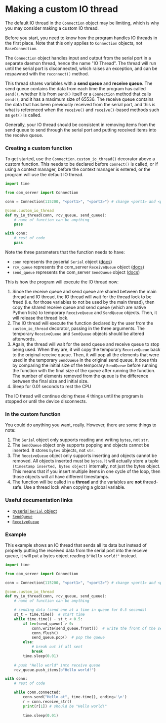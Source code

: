 # Making a custom IO thread

The default IO thread in the `Connection` object may be limiting, which is why you may consider making a custom IO thread.

Before you start, you need to know how the program handles IO threads in the first place. Note that this only applies to `Connection` objects, not `BaseConnection`. 

The `Connection` object handles input and output from the serial port in a separate daemon thread, hence the name "IO Thread". The thread will run until the serial port is disconnected, which raises an exception, and can be respawned with the `reconnect()` method. 

This thread shares variables with a **send queue** and **receive queue**. The send queue contains the data from each time the program has called `send()`, whether it is from `send()` itself or a `Connection` method that calls `send()`, and it has a maximum size of 65536. The receive queue contains the data that has been previously received from the serial port, and this is what is referenced when the `receive()` and `receive()`-based methods such as `get()` is called. 

Generally, your IO thread should be consistent in removing items from the send queue to send through the serial port and putting received items into the receive queue.

### Creating a custom function

To get started, use the `Connection.custom_io_thread()` decorator above a custom function. This needs to be declared before `connect()` is called, or if using a context manager, before the context manager is entered, or the program will use the default IO thread.

```py
import time

from com_server import Connection

conn = Connection(115200, "<port1>", "<port2>") # change <port1> and <port2>; feel free to add extra arguments

@conn.custom_io_thread
def my_io_thread(conn, rcv_queue, send_queue):
    # name of function can be anything
    pass

with conn:
    # rest of code
    pass
```

Note the three parameters that the function needs to have:

- `conn` represents the pyserial `Serial` object ([docs](https://pyserial.readthedocs.io/en/latest/pyserial_api.html#serial.Serial))
- `rcv_queue` represents the com_server `ReceiveQueue` object ([docs](/guide/library-api/#com_serversendqueue))
- `send_queue` represents the com_server `SendQueue` object ([docs](/guide/library-api/#com_serverreceivequeue))

This is how the program will execute the IO thread now:

1. Since the receive queue and send queue are shared between the main thread and IO thread, the IO thread will wait for the thread lock to be freed (i.e. for those variables to not be used by the main thread), then copy the shared receive queue and send queue (which are native Python lists) to temporary `ReceiveQueue` and `SendQueue` objects. Then, it will release the thread lock.
2. The IO thread will execute the function declared by the user from the `custom_io_thread` decorator, passing in the three arguments. The temporary `ReceiveQueue` and `SendQueue` objects should be altered afterwords.
3. Again, the thread will wait for the send queue and receive queue to stop being used. When they are, it will copy the temporary `ReceiveQueue` back to the original receive queue. Then, it will pop all the elements that were used in the temporary `SendQueue` in the original send queue. It does this by comparing the initial size of the temporary `SendQueue` before running the function with the final size of the queue after running the function. The number of elements removed from the queue is the difference between the final size and initial size.
4. Sleep for 0.01 seconds to rest the CPU

The IO thread will continue doing these 4 things until the program is stopped or until the device disconnects.

### In the custom function

You could do anything you want, really. However, there are some things to note:

1. The `Serial` object only supports reading and writing `bytes`, not `str`.
2. The `SendQueue` object only supports popping and objects cannot be inserted. It stores `bytes` objects, not `str`.
3. The `ReceiveQueue` object only supports inserting and objects cannot be removed. All objects inserted must be `bytes`. It will actually store a tuple `(timestamp inserted, bytes object)` internally, not just the bytes object. This means that if you insert multiple items in one cycle of the loop, then those objects will all have different timestamps.
4. The function will be called in a **thread** and the variables are **not** thread-safe. Use a thread lock when copying a global variable.

### Useful documentation links

- [pyserial `Serial` object](https://pyserial.readthedocs.io/en/latest/pyserial_api.html#serial.Serial)
- [`SendQueue`](/guide/library-api/#com_serversendqueue)
- [`ReceiveQueue`](/guide/library-api/#com_serverreceivequeue)

### Example

This example shows an IO thread that sends all its data but instead of properly putting the received data from the serial port into the receive queue, it will put a bytes object reading `b"Hello world!"` instead.

```py
import time

from com_server import Connection

conn = Connection(115200, "<port1>", "<port2>") # change <port1> and <port2>; feel free to add extra arguments

@conn.custom_io_thread
def my_io_thread(conn, rcv_queue, send_queue):
    # name of function can be anything

    # sending data (send one at a time in queue for 0.5 seconds)
    st_t = time.time()  # start time
    while time.time() - st_t < 0.5:
        if len(send_queue) > 0:
            conn.write(send_queue.front())  # write the front of the send queue
            conn.flush()
            send_queue.pop()  # pop the queue
        else:
            # break out if all sent
            break
        time.sleep(0.01)
    
    # push "Hello world" into receive queue
    rcv_queue.push_items(b"Hello world!")

with conn:
    # rest of code

    while conn.connected:
        conn.send("Hello at", time.time(), ending='\n')
        r = conn.receive_str()
        print(r[1]) # should be "Hello world!"
        
        time.sleep(0.01)
```